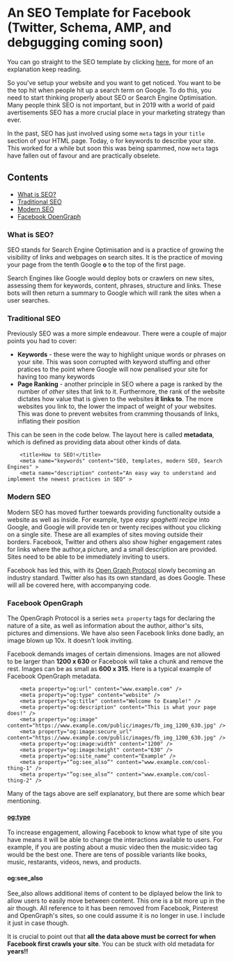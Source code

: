 # An SEO Template for Facebook (Twitter, Schema, AMP, and debgugging coming soon)

You can go straight to the SEO template by clicking <a href="./seo.html">here</a>, for more of an explanation keep reading.

So you've setup your website and you want to get noticed. You want to be the top hit when people hit up a search term on Google. To do this, you need to start thinking properly about SEO or Search Engine Optimisation. Many people think SEO is not important, but in 2019 with a world of paid avertisements SEO has a more crucial place in your marketing strategy than ever.

In the past, SEO has just involved using some <code>meta</code> tags in your <code>title</code> section of your HTML page. Today, o for keywords to describe your site. This worked for a while but soon this was being spammed, now <code>meta</code> tags have fallen out of favour and are practically obselete.


## Contents
<ul>
  <li><a href="https://github.com/aviginsburg/SEO-template#what-is-seo">What is SEO?</a></li>
  <li><a href="https://github.com/aviginsburg/SEO-template#traditional-seo">Traditional SEO</a></li>
  <li><a href="https://github.com/aviginsburg/SEO-template#modern-seo">Modern SEO</a></li>
  <li><a href="https://github.com/aviginsburg/SEO-template#facebook-opengraph">Facebook OpenGraph</a></li>
<!--   <li>Twitter</li> -->
<!--   <li>Schema.org</li>  -->
<!--   <li>robot.txt</li> -->
<!--   <li>AMP</li> -->
<!--   <li>Crucial Links</li> -->
</ul>

### What is SEO?
SEO stands for Search Engine Optimisation and is a practice of growing the visibility of links and webpages on search sites. It is the practice of moving your page from the tenth Google <b>o</b> to the top of the first page. 

Search Engines like Google would deploy bots or crawlers on new sites, assessing them for keywords, content, phrases, structure and links. These bots will then return a summary to Google which will rank the sites when a user searches.

### Traditional SEO 
Previously SEO was a more simple endeavour. There were a couple of major points you had to cover:
<ul>
  <li><b>Keywords</b> - these were the way to highlight unique words or phrases on your site. This was soon corrupted with keyword stuffing and other pratices to the point where Google will now penalised your site for having too many keywords</li>
  <li><b>Page Ranking</b> - another principle in SEO where a page is ranked by the number of <i>other</i> sites that link to it. Furthermore, the rank of the website dictates how value that is given to the websites <b>it links to</b>. The more websites you link to, the lower the impact of weight of your websites. This was done to prevent websites from cramming thousands of links, inflating their position</li>
</ul>

This can be seen in the code below. The layout here is called <b>metadata</b>, which is defined as providing data about other kinds of data.

```
    <title>How to SEO!</title>
    <meta name="keywords" content="SEO, templates, modern SEO, Search Engines" >
    <meta name="description" content="An easy way to understand and implement the newest practices in SEO" >
```

### Modern SEO
Modern SEO has moved further toewards providing functionality outside a website as well as inside. For example, type <i>easy spaghetti recipe</i> into Google, and Google will provide ten or twenty recipes without you clicking on a single site. These are all examples of sites moving outside their borders. Facebook, Twitter and others also show higher engagement rates for links where the author,a picture, and a small description are provided. Sites need to be able to be immediately inviting to users. 

Facebook has led this, with its <a href="ogp.me/">Open Graph Protocol</a> slowly becoming an industry standard. Twitter also has its own standard, as does Google. These will all be covered here, with accompanying code.

### Facebook OpenGraph
The OpenGraph Protocol is a series <code>meta property</code> tags for declaring the nature of a site, as well as information about the author, aithor's sits, pictures and dimensions. We have also seen Facebook links done badly, an image blown up 10x. It doesn't look inviting.

Facebook demands images of certain dimensions. Images are not allowed to be larger than <b>1200 x 630</b> or Facebook will take a chunk and remove the rest. Images can be as small as <b>600 x 315</b>. Here is a typical example of Facebook OpenGraph metadata.

```
    <meta property="og:url" content="www.example.com" />
    <meta property="og:type" content="website" />
    <meta property="og:title" content="Welcome to Example!" />
    <meta property="og:description" content="This is what your page does!" />
    <meta property="og:image" content="https://www.example.com/public/images/fb_img_1200_630.jpg" />
    <meta property="og:image:secure_url" content="https://www.example.com/public/images/fb_img_1200_630.jpg" />
    <meta property="og:image:width" content="1200" />
    <meta property="og:image:height" content="630" />
    <meta property="og:site_name" content="Example" />
    <meta property="”og:see_also”" content="www.example.com/cool-thing-1" />
    <meta property="”og:see_also”" content="www.example.com/cool-thing-2" />
```
   
Many of the tags above are self explanatory, but there are some which bear mentioning. 

#### <a href="http://ogp.me/#types">og:type</a>
To increase engagement, allowing Facebook to know what type of site you have means it will be able to change the interactions available to users. For example, if you are posting about a music video then the music:video tag would be the best one. There are tens of possible variants like books, music, restarants, videos, news, and products.

#### og:see_also
See_also allows additional items of content to be diplayed below the link to allow users to easily move between content. This one is a bit more up in the air though. All reference to it has been removed from Facebook, Pinterest and OpenGraph's sites, so one could assume it is no longer in use. I include it just in case though.

It is crucial to point out that <b>all the data above must be correct for when Facebook first crawls your site</b>. You can be stuck with old metadata for <b>years!!</b>

